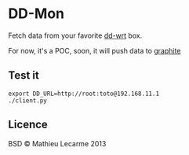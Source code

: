 DD-Mon
======

Fetch data from your favorite [dd-wrt](http://www.dd-wrt.com/site/index) box.

For now, it's a POC, soon, it will push data to [graphite](http://graphite.wikidot.com/)

Test it
-------

    export DD_URL=http://root:toto@192.168.11.1
    ./client.py

Licence
-------
BSD © Mathieu Lecarme 2013
